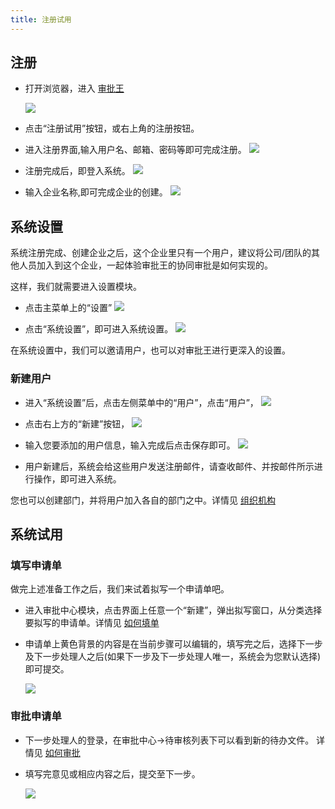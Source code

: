 ```yaml
---
title: 注册试用
---
```



## 注册
- 打开浏览器，进入 [审批王](https://www.steedos.com/cn/)
   
    ![](/assets/help/试用.png)
- 点击“注册试用”按钮，或右上角的注册按钮。
- 进入注册界面,输入用户名、邮箱、密码等即可完成注册。
	![](/assets/注册.png)

- 注册完成后，即登入系统。
	![](/assets/注册1.png)

- 输入企业名称,即可完成企业的创建。
	![](/assets/注册2.png)

## 系统设置
系统注册完成、创建企业之后，这个企业里只有一个用户，建议将公司/团队的其他人员加入到这个企业，一起体验审批王的协同审批是如何实现的。

这样，我们就需要进入设置模块。

- 点击主菜单上的“设置”
	![](/assets/注册4.png)

- 点击“系统设置”，即可进入系统设置。
	![](/assets/注册3.png)

在系统设置中，我们可以邀请用户，也可以对审批王进行更深入的设置。

### 新建用户
- 进入“系统设置”后，点击左侧菜单中的“用户”，点击“用户”，
	![](/assets/注册5.png)
- 点击右上方的“新建”按钮，
	![](/assets/注册6.png)

- 输入您要添加的用户信息，输入完成后点击保存即可。
	![](/assets/注册7.png)

- 用户新建后，系统会给这些用户发送注册邮件，请查收邮件、并按邮件所示进行操作，即可进入系统。

您也可以创建部门，并将用户加入各自的部门之中。详情见 [组织机构](organization)

## 系统试用

### 填写申请单
做完上述准备工作之后，我们来试着拟写一个申请单吧。
- 进入审批中心模块，点击界面上任意一个“新建”，弹出拟写窗口，从分类选择要拟写的申请单。详情见 [如何填单](instance_add)
- 申请单上黄色背景的内容是在当前步骤可以编辑的，填写完之后，选择下一步及下一步处理人之后(如果下一步及下一步处理人唯一，系统会为您默认选择)即可提交。 
     
     ![](/assets/试用4.png)

### 审批申请单
- 下一步处理人的登录，在审批中心->待审核列表下可以看到新的待办文件。 详情见 [如何审批](instance_approve)
- 填写完意见或相应内容之后，提交至下一步。     
     
     ![](/assets/试用5.png)